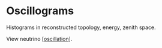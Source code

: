 # Oscillograms

Histograms in reconstructed topology, energy, zenith space.

View neutrino [[oscillation]].

[//begin]: # "Autogenerated link references for markdown compatibility"
[oscillation]: oscillation "Oscillation"
[//end]: # "Autogenerated link references"
